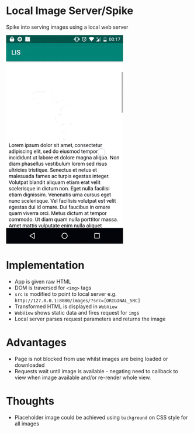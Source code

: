 # Local Image Server/Spike
Spike into serving images using a local web server

![](readme.gif)

# Implementation
* App is given raw HTML
* DOM is traversed for `<img>` tags
* `src` is modified to point to local server e.g. `http://127.0.0.1:8080/images/?src=[ORIGINAL_SRC]`
* Transformed HTML is displayed in `WebView`
* `WebView` shows static data and fires request for `img`s
* Local server parses request parameters and returns the image

# Advantages
* Page is not blocked from use whilst images are being loaded or downloaded 
* Requests wait until image is available - negating need to callback to view when image available and/or re-render whole view.

# Thoughts
* Placeholder image could be achieved using `background` on CSS style for all images
